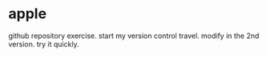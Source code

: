 # apple
github repository exercise.
start my version control travel.
modify in the 2nd version.
try it quickly.
